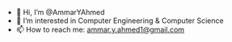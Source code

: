 - 👋 Hi, I’m @AmmarYAhmed
- 👀 I’m interested in Computer Engineering & Computer Science
- 📫 How to reach me: ammar.y.ahmed1@gmail.com

<!---
AmmarYAhmed/AmmarYAhmed is a ✨ special ✨ repository because its `README.md` (this file) appears on your GitHub profile.
You can click the Preview link to take a look at your changes.
--->
